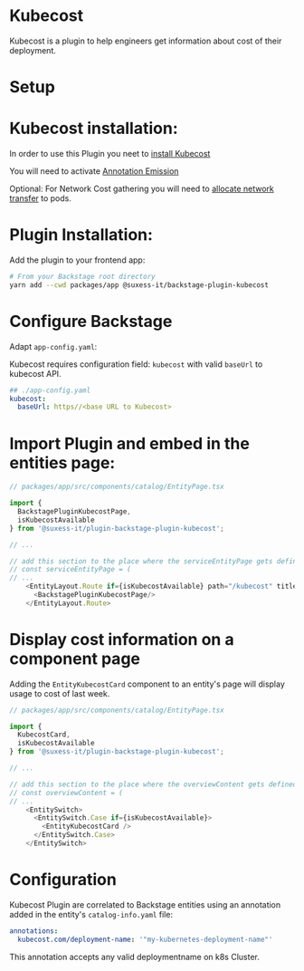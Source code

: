 # Kubecost

Kubecost is a plugin to help engineers get information about cost of their deployment.

# Setup

# Kubecost installation:

In order to use this Plugin you neet to [install Kubecost](https://docs.kubecost.com/install-and-configure/install/getting-started)

You will need to activate [Annotation Emission](https://docs.kubecost.com/install-and-configure/advanced-configuration/annotations)

Optional: For Network Cost gathering you will need to [allocate network transfer](https://docs.kubecost.com/install-and-configure/advanced-configuration/network-costs-configuration) to pods.

# Plugin Installation:
Add the plugin to your frontend app:

```bash
# From your Backstage root directory
yarn add --cwd packages/app @suxess-it/backstage-plugin-kubecost
```

# Configure Backstage 
Adapt `app-config.yaml`:

Kubecost requires configuration field: `kubecost` with valid `baseUrl` to kubecost API.

```yaml
## ./app-config.yaml
kubecost:
  baseUrl: https//<base URL to Kubecost> 
```

# Import Plugin and embed in the entities page:
```typescript
// packages/app/src/components/catalog/EntityPage.tsx

import { 
  BackstagePluginKubecostPage,
  isKubecostAvailable
} from '@suxess-it/plugin-backstage-plugin-kubecost';

// ...

// add this section to the place where the serviceEntityPage gets defined
// const serviceEntityPage = (
// ...
    <EntityLayout.Route if={isKubecostAvailable} path="/kubecost" title="Kubecost">
      <BackstagePluginKubecostPage/>
    </EntityLayout.Route>
```

# Display cost information on a component page
Adding the `EntityKubecostCard` component to an entity's page will display usage to cost of last week.
```typescript
// packages/app/src/components/catalog/EntityPage.tsx

import { 
  KubecostCard,
  isKubecostAvailable
} from '@suxess-it/plugin-backstage-plugin-kubecost';

// ...

// add this section to the place where the overviewContent gets defined
// const overviewContent = (
// ... 
    <EntitySwitch>
      <EntitySwitch.Case if={isKubecostAvailable}>
        <EntityKubecostCard />
      </EntitySwitch.Case>
    </EntitySwitch>
```
# Configuration
Kubecost Plugin are correlated to Backstage entities using an annotation added in the entity's `catalog-info.yaml` file:

```yml
annotations:
  kubecost.com/deployment-name: '"my-kubernetes-deployment-name"'
```

This annotation accepts any valid deploymentname on k8s Cluster.

